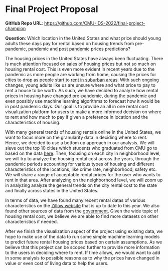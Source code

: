 # Final Project Proposal

**GitHub Repo URL**: https://github.com/CMU-IDS-2022/final-project-champion

**Question**: Which location in the United States and what price should young adults these days pay for rental based on housing trends from pre-pandemic, pandemic and post pandemic prices predictions?

The housing prices in the United States have always been fluctuating. There is much attention focused on sales of housing prices but not so much on housing rental cost. This is even more evident in recent years due to the pandemic as more people are working from home, causing the prices for cities to drop as people start to [rent in suburban areas](https://www.census.gov/library/stories/2021/10/zillow-and-census-bureau-data-show-pandemics-impact-on-housing-market.html#:~:text=working%20from%20home.-,Zillow%20found%20that%20nearly%20two%20million%20renters%20unable%20to%20afford,pandemic%20hit%20the%20United%20States.). With such ongoing changes, young adults like us are unsure where and what price to pay to rent a house to be worth. As such, we have decided to analyze how rental prices in housing have changed pre-pandemic, during the pandemic and even possibly use machine learning algorithms to forecast how it would be in post pandemic days. Our goal is to provide an all in one rental cost visualization platform for users to make a more informed decision on where to rent and how much to pay if given a preference in location and the characteristics of housing.

With many general trends of housing rentals online in the United States, we want to focus more on the granularity data in deciding where to rent. Hence, we decided to use a bottom up approach in our analysis. We will sieve out the top 10 cities which students who graduated from CMU go to based on the data [here](https://www.cmu.edu/career/outcomes/post-grad-dashboard.html). Then, focusing on each city in neighborhood level, we will try to analyze the housing rental cost across the years, through the pandemic periods accounting for various types of housing and different characteristics of the locations, like crime rate, neighborhood, safety etc. We will share a range of acceptable rental prices for the user who wants to rent in that area. After analyzing on the neighborhood level, we will zoom up in analyzing analyze the general trends on the city rental cost to the state and finally across states in the United States.

In terms of data, we have found many recent rental datas of various characteristics on the [Zillow website](https://www.zillow.com/research/data/) that is up to date to this year. We also found other sources of data from the [government](https://www.fhfa.gov/DataTools/Downloads/Pages/House-Price-Index-Datasets.aspx). Given the wide topic of housing rental cost, we believe we are able to find more datasets on other characteristics if needed.

After we finish the visualization aspect of the project using existing data, we hope to make use of the data to run some simple machine learning models to predict future rental housing prices based on certain assumptions. As we believe that this project can be scoped further to provide more information to the users in deciding where to rent. If time allows, we would want to add in some analysis to possible reasons as to why the prices have changed in value or even cost of living data to help the users.
